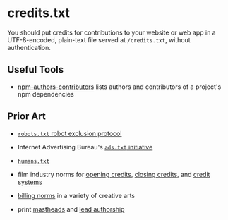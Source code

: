 # credits.txt

You should put credits for contributions to your website or web app in a UTF-8-encoded, plain-text file served at `/credits.txt`, without authentication.

## Useful Tools

- [npm-authors-contributors](https://www.npmjs.com/package/npm-authors-contributors) lists authors and contributors of a project's npm dependencies

## Prior Art

- [`robots.txt` robot exclusion protocol](https://en.wikipedia.org/wiki/Robots_exclusion_standard)

- Internet Advertising Bureau's [`ads.txt` initiative](https://en.wikipedia.org/wiki/Ads.txt)

- [`humans.txt`](http://humanstxt.org/)

- film industry norms for [opening credits](https://en.wikipedia.org/wiki/Opening_credits), [closing credits](https://en.wikipedia.org/wiki/Closing_credits), and [credit systems](https://en.wikipedia.org/wiki/WGA_screenwriting_credit_system)

- [billing norms](https://en.wikipedia.org/wiki/Billing_(performing_arts)) in a variety of creative arts

- print [mastheads](https://en.wikipedia.org/wiki/Masthead_(publishing)) and [lead authorship](https://en.wikipedia.org/wiki/Lead_author)
